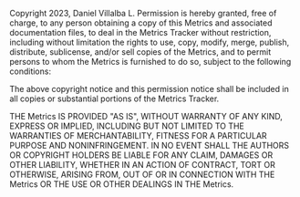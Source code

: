Copyright 2023, Daniel Villalba L.
Permission is hereby granted, free of charge, to any person obtaining a copy of this Metrics and associated documentation files, to deal in the Metrics Tracker without restriction, including without limitation the rights to use, copy, modify, merge, publish, distribute, sublicense, and/or sell copies of the Metrics, and to permit persons to whom the Metrics is furnished to do so, subject to the following conditions:

The above copyright notice and this permission notice shall be included in all copies or substantial portions of the Metrics Tracker.

THE Metrics IS PROVIDED "AS IS", WITHOUT WARRANTY OF ANY KIND, EXPRESS OR IMPLIED, INCLUDING BUT NOT LIMITED TO THE WARRANTIES OF MERCHANTABILITY, FITNESS FOR A PARTICULAR PURPOSE AND NONINFRINGEMENT. IN NO EVENT SHALL THE AUTHORS OR COPYRIGHT HOLDERS BE LIABLE FOR ANY CLAIM, DAMAGES OR OTHER LIABILITY, WHETHER IN AN ACTION OF CONTRACT, TORT OR OTHERWISE, ARISING FROM, OUT OF OR IN CONNECTION WITH THE Metrics OR THE USE OR OTHER DEALINGS IN THE Metrics.
